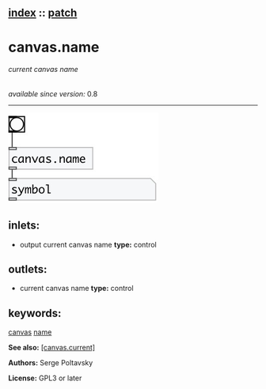 [index](index.html) :: [patch](category_patch.html)
---

# canvas.name

###### current canvas name

*available since version:* 0.8

---




[![example](../examples/img/canvas.name.jpg)](../examples/pd/canvas.name.pd)









## inlets:

* output current canvas name 
__type:__ control<br>



## outlets:

* current canvas name
__type:__ control<br>



## keywords:

[canvas](keywords/canvas.html)
[name](keywords/name.html)



**See also:**
[\[canvas.current\]](canvas.current.html)




**Authors:** Serge Poltavsky




**License:** GPL3 or later





